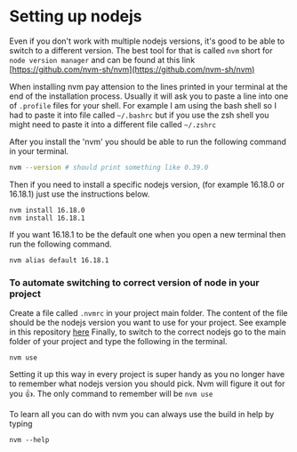 
# Setting up nodejs


Even if you don't work with multiple nodejs versions, it's good to be able to switch to a different version. 
The best tool for that is called `nvm` short for `node version manager` and can be found at this link [https://github.com/nvm-sh/nvm](https://github.com/nvm-sh/nvm)

When installing nvm pay attension to the lines printed in your terminal at the end of the installation process. Usually it will ask you to paste a line into one of `.profile` files for your shell. 
For example I am using the bash shell so I had to paste it into file called `~/.bashrc` 
but if you use the zsh shell you might need to paste it into a different file called `~/.zshrc`


After you install the 'nvm' you should be able to run the following command in your terminal.

```sh
nvm --version # should print something like 0.39.0
```

Then if you need to install a specific nodejs version, (for example 16.18.0 or 16.18.1) just use the instructions below.

```
nvm install 16.18.0
nvm install 16.18.1
```

If you want 16.18.1 to be the default one when you open a new terminal then run the following command.

```
nvm alias default 16.18.1
```


### To automate switching to correct version of node in your project

Create a file called `.nvmrc` in your project main folder.
The content of the file should be the nodejs version you want to use for your project.
See example in this repository [here](../../../.nvmrc)
Finally, to switch to the correct nodejs go to the main folder of your project and type the following in the terminal. 

```
nvm use
```

Setting it up this way in every project is super handy as you no longer have to remember what nodejs version you should pick. Nvm will figure it out for you 👍. The only command to remember will be `nvm use` 

To learn all you can do with nvm you can always use the build in help by typing 

```
nvm --help
```


